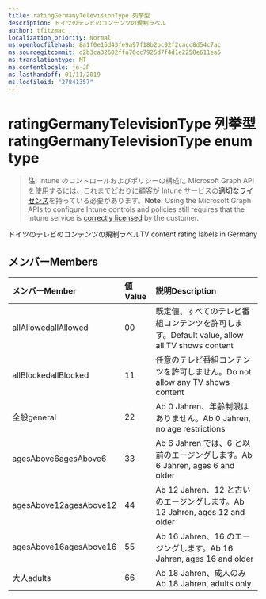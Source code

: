 ```yaml
---
title: ratingGermanyTelevisionType 列挙型
description: ドイツのテレビのコンテンツの規制ラベル
author: tfitzmac
localization_priority: Normal
ms.openlocfilehash: 8a1f0e16d43fe9a97f18b2bc02f2cacc8d54c7ac
ms.sourcegitcommit: d2b3ca32602ffa76cc7925d7f4d1e2258e611ea5
ms.translationtype: MT
ms.contentlocale: ja-JP
ms.lasthandoff: 01/11/2019
ms.locfileid: "27841357"
---
```

# <a name="ratinggermanytelevisiontype-enum-type"></a><span data-ttu-id="9ffe0-103">ratingGermanyTelevisionType 列挙型</span><span class="sxs-lookup"><span data-stu-id="9ffe0-103">ratingGermanyTelevisionType enum type</span></span>

> <span data-ttu-id="9ffe0-104">**注:** Intune のコントロールおよびポリシーの構成に Microsoft Graph API を使用するには、これまでどおりに顧客が Intune サービスの[適切なライセンス](https://go.microsoft.com/fwlink/?linkid=839381)を持っている必要があります。</span><span class="sxs-lookup"><span data-stu-id="9ffe0-104">**Note:** Using the Microsoft Graph APIs to configure Intune controls and policies still requires that the Intune service is [correctly licensed](https://go.microsoft.com/fwlink/?linkid=839381) by the customer.</span></span>

<span data-ttu-id="9ffe0-105">ドイツのテレビのコンテンツの規制ラベル</span><span class="sxs-lookup"><span data-stu-id="9ffe0-105">TV content rating labels in Germany</span></span>
## <a name="members"></a><span data-ttu-id="9ffe0-106">メンバー</span><span class="sxs-lookup"><span data-stu-id="9ffe0-106">Members</span></span>
|<span data-ttu-id="9ffe0-107">メンバー</span><span class="sxs-lookup"><span data-stu-id="9ffe0-107">Member</span></span>|<span data-ttu-id="9ffe0-108">値</span><span class="sxs-lookup"><span data-stu-id="9ffe0-108">Value</span></span>|<span data-ttu-id="9ffe0-109">説明</span><span class="sxs-lookup"><span data-stu-id="9ffe0-109">Description</span></span>|
|:---|:---|:---|
|<span data-ttu-id="9ffe0-110">allAllowed</span><span class="sxs-lookup"><span data-stu-id="9ffe0-110">allAllowed</span></span>|<span data-ttu-id="9ffe0-111">0</span><span class="sxs-lookup"><span data-stu-id="9ffe0-111">0</span></span>|<span data-ttu-id="9ffe0-112">既定値、すべてのテレビ番組コンテンツを許可します。</span><span class="sxs-lookup"><span data-stu-id="9ffe0-112">Default value, allow all TV shows content</span></span>|
|<span data-ttu-id="9ffe0-113">allBlocked</span><span class="sxs-lookup"><span data-stu-id="9ffe0-113">allBlocked</span></span>|<span data-ttu-id="9ffe0-114">1</span><span class="sxs-lookup"><span data-stu-id="9ffe0-114">1</span></span>|<span data-ttu-id="9ffe0-115">任意のテレビ番組コンテンツを許可しません。</span><span class="sxs-lookup"><span data-stu-id="9ffe0-115">Do not allow any TV shows content</span></span>|
|<span data-ttu-id="9ffe0-116">全般</span><span class="sxs-lookup"><span data-stu-id="9ffe0-116">general</span></span>|<span data-ttu-id="9ffe0-117">2</span><span class="sxs-lookup"><span data-stu-id="9ffe0-117">2</span></span>|<span data-ttu-id="9ffe0-118">Ab 0 Jahren、年齢制限はありません。</span><span class="sxs-lookup"><span data-stu-id="9ffe0-118">Ab 0 Jahren, no age restrictions</span></span>|
|<span data-ttu-id="9ffe0-119">agesAbove6</span><span class="sxs-lookup"><span data-stu-id="9ffe0-119">agesAbove6</span></span>|<span data-ttu-id="9ffe0-120">3</span><span class="sxs-lookup"><span data-stu-id="9ffe0-120">3</span></span>|<span data-ttu-id="9ffe0-121">Ab 6 Jahren では、6 と以前のエージングします。</span><span class="sxs-lookup"><span data-stu-id="9ffe0-121">Ab 6 Jahren, ages 6 and older</span></span>|
|<span data-ttu-id="9ffe0-122">agesAbove12</span><span class="sxs-lookup"><span data-stu-id="9ffe0-122">agesAbove12</span></span>|<span data-ttu-id="9ffe0-123">4</span><span class="sxs-lookup"><span data-stu-id="9ffe0-123">4</span></span>|<span data-ttu-id="9ffe0-124">Ab 12 Jahren、12 と古いのエージングします。</span><span class="sxs-lookup"><span data-stu-id="9ffe0-124">Ab 12 Jahren, ages 12 and older</span></span>|
|<span data-ttu-id="9ffe0-125">agesAbove16</span><span class="sxs-lookup"><span data-stu-id="9ffe0-125">agesAbove16</span></span>|<span data-ttu-id="9ffe0-126">5</span><span class="sxs-lookup"><span data-stu-id="9ffe0-126">5</span></span>|<span data-ttu-id="9ffe0-127">Ab 16 Jahren、16 のエージングします。</span><span class="sxs-lookup"><span data-stu-id="9ffe0-127">Ab 16 Jahren, ages 16 and older</span></span>|
|<span data-ttu-id="9ffe0-128">大人</span><span class="sxs-lookup"><span data-stu-id="9ffe0-128">adults</span></span>|<span data-ttu-id="9ffe0-129">6</span><span class="sxs-lookup"><span data-stu-id="9ffe0-129">6</span></span>|<span data-ttu-id="9ffe0-130">Ab 18 Jahren、成人のみ</span><span class="sxs-lookup"><span data-stu-id="9ffe0-130">Ab 18 Jahren, adults only</span></span>|



